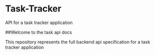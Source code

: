 # Task-Tracker
API for a task tracker application

##Welcome to the task api docs

This repository represents the full backend api specification for a task tracker application
